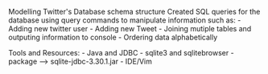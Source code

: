 Modelling Twitter's Database schema structure
Created SQL queries for the database using query commands to manipulate information such as: 
    - Adding new twitter user
    - Adding new Tweet
    - Joining mutiple tables and outputing information to console
    - Ordering data alphabetically

Tools and Resources:
    - Java and JDBC
    - sqlite3 and sqlitebrowser
    - package --> sqlite-jdbc-3.30.1.jar
    - IDE/Vim


